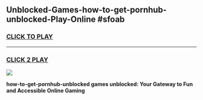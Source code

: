 
## Unblocked-Games-how-to-get-pornhub-unblocked-Play-Online #sfoab
<h3>
<a href="https://news.freeplayer.one?title=how-to-get-pornhub-unblocked&ref=3">CLICK TO PLAY</a></h3>
<hr>

<h3>
<a href="https://news.freeplayer.one?title=how-to-get-pornhub-unblocked&ref=3">CLICK 2 PLAY</a>
  
</h3>

<a href="https://news.freeplayer.one?title=how-to-get-pornhub-unblocked&ref=3"><img src="https://clearcache.store/games.png"></a>


**how-to-get-pornhub-unblocked games unblocked: Your Gateway to Fun and Accessible Online Gaming**
